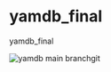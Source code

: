 # yamdb_final
yamdb_final 

![yamdb main branch](https://github.com/gutolin/yamdb_final/actions/workflows/yamdb_workflow.yml/badge.svg)git
